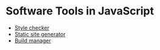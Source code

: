 # Software Tools in JavaScript

-   [Style checker](./style-checker.md)
-   [Static site generator](./static-site-generator.md)
-   [Build manager](./build-manager.md)

